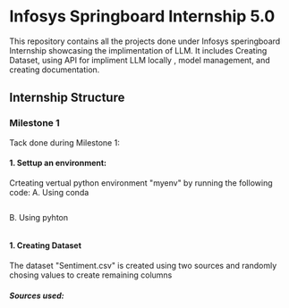# Infosys Springboard Internship 5.0

This repository contains all the projects done under Infosys speringboard Internship showcasing the implimentation of LLM. It includes Creating Dataset, using API for impliment LLM locally , model management, and creating documentation.

## Internship Structure

### Milestone 1
Tack done during Milestone 1:
#### 1. Settup an environment:
Crteating vertual python environment "myenv" by running the following code:
A. Using conda
```conda create -p myenv python==3.12-y
```
B. Using pyhton
```python -m venv myenv
```
#### 1. Creating Dataset
The dataset "Sentiment.csv" is created using two sources and randomly chosing values to create remaining columns
##### Sources used:


